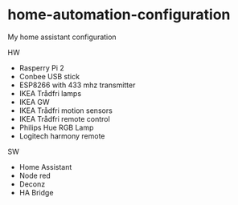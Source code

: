 # home-automation-configuration
My home assistant configuration

HW
* Rasperry Pi 2
* Conbee USB stick
* ESP8266 with 433 mhz transmitter
* IKEA Trådfri lamps
* IKEA GW
* IKEA Trådfri motion sensors
* IKEA Trådfri remote control
* Philips Hue RGB Lamp
* Logitech harmony remote

SW
* Home Assistant
* Node red
* Deconz
* HA Bridge
